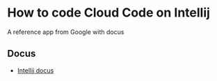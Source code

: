 # How to code Cloud Code on Intellij
A reference app from Google with docus

## Docus

* [Intellij docus](https://cloud.google.com/code/docs/intellij/using-a-k8-existing-app)